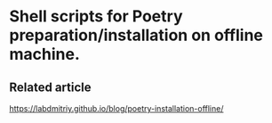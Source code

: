 # Shell scripts for Poetry preparation/installation on offline machine.

## Related article
https://labdmitriy.github.io/blog/poetry-installation-offline/
